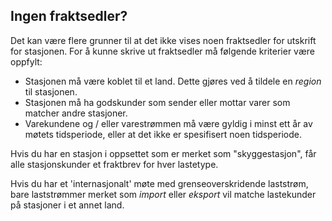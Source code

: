 ﻿## Ingen fraktsedler?
Det kan være flere grunner til at det ikke vises noen fraktsedler for utskrift for stasjonen.
For å kunne skrive ut fraktsedler må følgende kriterier være oppfylt:
- Stasjonen må være koblet til et land. Dette gjøres ved å tildele en *region* til stasjonen.
- Stasjonen må ha godskunder som sender eller mottar varer som matcher andre stasjoner.
- Varekundene og / eller varestrømmen må være gyldig i minst ett år av møtets tidsperiode, eller at det ikke er spesifisert noen tidsperiode.

Hvis du har en stasjon i oppsettet som er merket som "skyggestasjon", får alle stasjonskunder et fraktbrev for hver lastetype.

Hvis du har et 'internasjonalt' møte med grenseoverskridende laststrøm,
bare laststrømmer merket som *import* eller *eksport* vil matche lastekunder på stasjoner i et annet land.